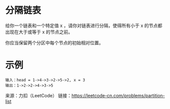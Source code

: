 # 分隔链表

给你一个链表和一个特定值 x ，请你对链表进行分隔，使得所有小于 x 的节点都出现在大于或等于 x 的节点之前。

你应当保留两个分区中每个节点的初始相对位置。

# 示例

```
输入：head = 1->4->3->2->5->2, x = 3
输出：1->2->2->4->3->5
```

来源：力扣（LeetCode）
链接：https://leetcode-cn.com/problems/partition-list
